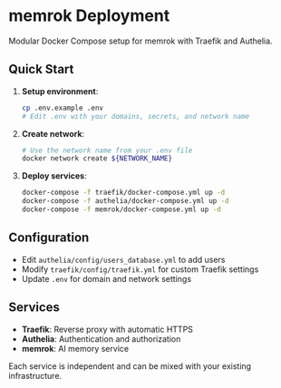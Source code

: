 # memrok Deployment

Modular Docker Compose setup for memrok with Traefik and Authelia.

## Quick Start

1. **Setup environment**:
   ```bash
   cp .env.example .env
   # Edit .env with your domains, secrets, and network name
   ```

2. **Create network**:
   ```bash
   # Use the network name from your .env file
   docker network create ${NETWORK_NAME}
   ```

3. **Deploy services**:
   ```bash
   docker-compose -f traefik/docker-compose.yml up -d
   docker-compose -f authelia/docker-compose.yml up -d
   docker-compose -f memrok/docker-compose.yml up -d
   ```

## Configuration

- Edit `authelia/config/users_database.yml` to add users
- Modify `traefik/config/traefik.yml` for custom Traefik settings
- Update `.env` for domain and network settings

## Services

- **Traefik**: Reverse proxy with automatic HTTPS
- **Authelia**: Authentication and authorization
- **memrok**: AI memory service

Each service is independent and can be mixed with your existing infrastructure.